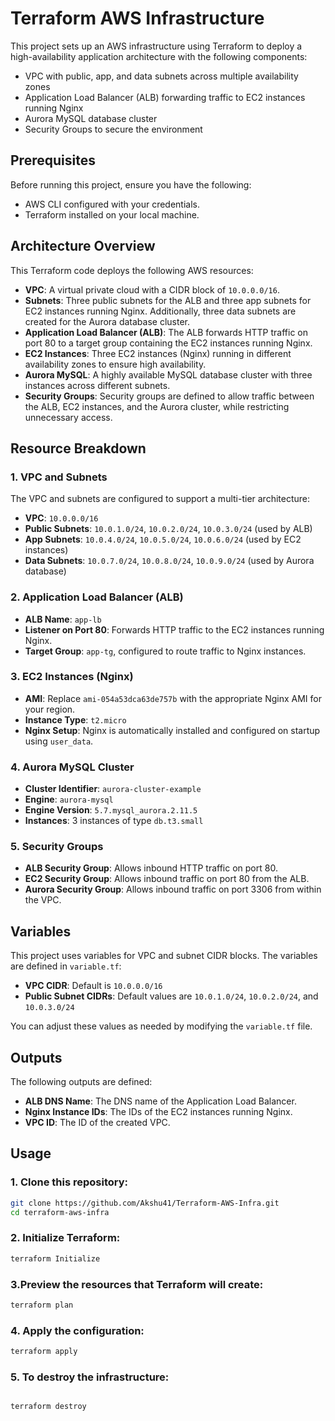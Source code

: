 # Terraform AWS Infrastructure

This project sets up an AWS infrastructure using Terraform to deploy a high-availability application architecture with the following components:

- VPC with public, app, and data subnets across multiple availability zones
- Application Load Balancer (ALB) forwarding traffic to EC2 instances running Nginx
- Aurora MySQL database cluster
- Security Groups to secure the environment

## Prerequisites

Before running this project, ensure you have the following:

- AWS CLI configured with your credentials.
- Terraform installed on your local machine.

## Architecture Overview

This Terraform code deploys the following AWS resources:

- **VPC**: A virtual private cloud with a CIDR block of `10.0.0.0/16`.
- **Subnets**: Three public subnets for the ALB and three app subnets for EC2 instances running Nginx. Additionally, three data subnets are created for the Aurora database cluster.
- **Application Load Balancer (ALB)**: The ALB forwards HTTP traffic on port 80 to a target group containing the EC2 instances running Nginx.
- **EC2 Instances**: Three EC2 instances (Nginx) running in different availability zones to ensure high availability.
- **Aurora MySQL**: A highly available MySQL database cluster with three instances across different subnets.
- **Security Groups**: Security groups are defined to allow traffic between the ALB, EC2 instances, and the Aurora cluster, while restricting unnecessary access.

## Resource Breakdown

### 1. VPC and Subnets
The VPC and subnets are configured to support a multi-tier architecture:

- **VPC**: `10.0.0.0/16`
- **Public Subnets**: `10.0.1.0/24`, `10.0.2.0/24`, `10.0.3.0/24` (used by ALB)
- **App Subnets**: `10.0.4.0/24`, `10.0.5.0/24`, `10.0.6.0/24` (used by EC2 instances)
- **Data Subnets**: `10.0.7.0/24`, `10.0.8.0/24`, `10.0.9.0/24` (used by Aurora database)

### 2. Application Load Balancer (ALB)
- **ALB Name**: `app-lb`
- **Listener on Port 80**: Forwards HTTP traffic to the EC2 instances running Nginx.
- **Target Group**: `app-tg`, configured to route traffic to Nginx instances.

### 3. EC2 Instances (Nginx)
- **AMI**: Replace `ami-054a53dca63de757b` with the appropriate Nginx AMI for your region.
- **Instance Type**: `t2.micro`
- **Nginx Setup**: Nginx is automatically installed and configured on startup using `user_data`.

### 4. Aurora MySQL Cluster
- **Cluster Identifier**: `aurora-cluster-example`
- **Engine**: `aurora-mysql`
- **Engine Version**: `5.7.mysql_aurora.2.11.5`
- **Instances**: 3 instances of type `db.t3.small`

### 5. Security Groups
- **ALB Security Group**: Allows inbound HTTP traffic on port 80.
- **EC2 Security Group**: Allows inbound traffic on port 80 from the ALB.
- **Aurora Security Group**: Allows inbound traffic on port 3306 from within the VPC.

## Variables

This project uses variables for VPC and subnet CIDR blocks. The variables are defined in `variable.tf`:

- **VPC CIDR**: Default is `10.0.0.0/16`
- **Public Subnet CIDRs**: Default values are `10.0.1.0/24`, `10.0.2.0/24`, and `10.0.3.0/24`

You can adjust these values as needed by modifying the `variable.tf` file.

## Outputs

The following outputs are defined:

- **ALB DNS Name**: The DNS name of the Application Load Balancer.
- **Nginx Instance IDs**: The IDs of the EC2 instances running Nginx.
- **VPC ID**: The ID of the created VPC.

## Usage

### 1. Clone this repository:

```bash
git clone https://github.com/Akshu41/Terraform-AWS-Infra.git
cd terraform-aws-infra
```


### 2. Initialize Terraform:
```bash
terraform Initialize
```

### 3.Preview the resources that Terraform will create:
```bash
terraform plan
```


### 4. Apply the configuration:
```bash
terraform apply
```


### 5. To destroy the infrastructure:
```bash

terraform destroy

```